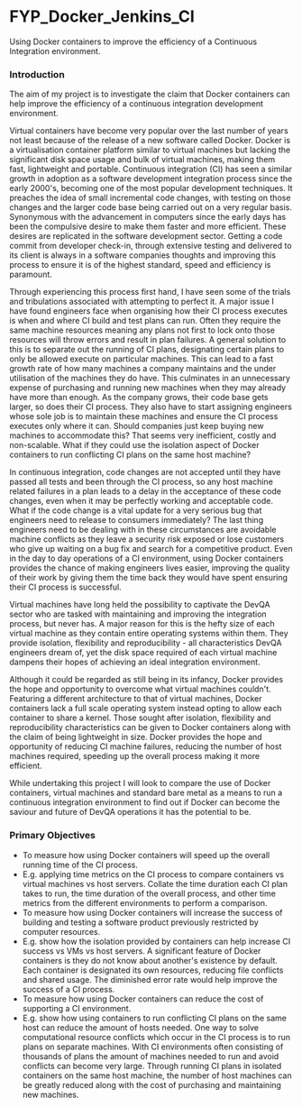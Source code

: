 # FYP_Docker_Jenkins_CI
Using Docker containers to improve the efficiency of a Continuous Integration environment.


### Introduction

The aim of my project is to investigate the claim that Docker containers can help improve the efficiency of a continuous integration development environment. 

Virtual containers have become very popular over the last number of years not least because of the release of a new software called Docker. Docker is a virtualisation container platform similar to virtual machines but lacking the significant disk space usage and bulk of virtual machines, making them fast, lightweight and portable. Continuous integration (CI) has seen a similar growth in adoption as a software development integration process since the early 2000's, becoming one of the most popular development techniques. It preaches the idea of small incremental code changes, with testing on those changes and the larger code base being carried out on a very regular basis. Synonymous with the advancement in computers since the early days has been the compulsive desire to make them faster and more efficient. These desires are replicated in the software development sector. Getting a code commit from developer check-in, through extensive testing and delivered to its client is always in a software companies thoughts and improving this process to ensure it is of the highest standard, speed and efficiency is paramount.

Through experiencing this process first hand, I have seen some of the trials and tribulations associated with attempting to perfect it. A major issue I have found engineers face when organising how their CI process executes is when and where CI build and test plans can run. Often they require the same machine resources meaning any plans not first to lock onto those resources will throw errors and result in plan failures. A general solution to this is to separate out the running of CI plans, designating certain plans to only be allowed execute on particular machines. This can lead to a fast growth rate of how many machines a company maintains and the under utilisation of the machines they do have. This culminates in an unnecessary expense of purchasing and running new machines when they may already have more than enough. As the company grows, their code base gets larger, so does their CI process. They also have to start assigning engineers whose sole job is to maintain these machines and ensure the CI process executes only where it can. Should companies just keep buying new machines to accommodate this? That seems very inefficient, costly and non-scalable. What if they could use the isolation aspect of Docker containers to run conflicting CI plans on the same host machine?

In continuous integration, code changes are not accepted until they have passed all tests and been through the CI process, so any host machine related failures in a plan leads to a delay in the acceptance of these code changes, even when it may be perfectly working and acceptable code. What if the code change is a vital update for a very serious bug that engineers need to release to consumers immediately? The last thing engineers need to be dealing with in these circumstances are avoidable machine conflicts as they leave a security risk exposed or lose customers who give up waiting on a bug fix and search for a competitive product. Even in the day to day operations of a CI environment, using Docker containers provides the chance of making engineers lives easier, improving the quality of their work by giving them the time back they would have spent ensuring their CI process is successful.

Virtual machines have long held the possibility to captivate the DevQA sector who are tasked with maintaining and improving the integration process, but never has. A major reason for this is the hefty size of each virtual machine as they contain entire operating systems within them. They provide isolation, flexibility and reproducibility - all characteristics DevQA engineers dream of, yet the disk space required of each virtual machine dampens their hopes of achieving an ideal integration environment. 

Although it could be regarded as still being in its infancy, Docker provides the hope and opportunity to overcome what virtual machines couldn't. Featuring a different architecture to that of virtual machines, Docker containers lack a full scale operating system instead opting to allow each container to share a kernel. Those sought after isolation, flexibility and reproducibility characteristics can be given to Docker containers along with the claim of being lightweight in size. Docker provides the hope and opportunity of reducing CI machine failures, reducing the number of host machines required, speeding up the overall process making it more efficient.

While undertaking this project I will look to compare the use of Docker containers, virtual machines and standard bare metal as a means to run a continuous integration environment to find out if Docker can become the saviour and future of DevQA operations it has the potential to be.


### Primary Objectives

* To measure how using Docker containers will speed up the overall running time of the CI process.
 * E.g. applying time metrics on the CI process to compare containers vs virtual machines vs host servers. Collate the time duration each CI plan takes to run, the time duration of the overall process, and other time metrics from the different environments to perform a comparison.
* To measure how using Docker containers will increase the success of building and testing a software product previously restricted by computer resources.
 * E.g. show how the isolation provided by containers can help increase CI success vs VMs vs host servers. A significant feature of Docker containers is they do not know about another's existence by default. Each container is designated its own resources, reducing file conflicts and shared usage. The diminished error rate would help improve the success of a CI process.
* To measure how using Docker containers can reduce the cost of supporting a CI environment.
 * E.g. show how using containers to run conflicting CI plans on the same host can reduce the amount of hosts needed. One way to solve computational resource conflicts which occur in the CI process is to run plans on separate machines. With CI environments often consisting of thousands of plans the amount of machines needed to run and avoid conflicts can become very large. Through running CI plans in isolated containers on the same host machine, the number of host machines can be greatly reduced along with the cost of purchasing and maintaining new machines.
 
